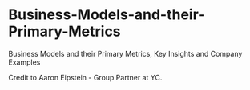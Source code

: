 # Business-Models-and-their-Primary-Metrics
Business Models and their Primary Metrics, Key Insights and Company Examples

Credit to Aaron Eipstein - Group Partner at YC.
